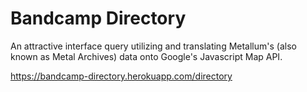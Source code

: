 # Bandcamp Directory

An attractive interface query utilizing and translating Metallum's (also known as Metal Archives) data onto Google's Javascript Map API. 


https://bandcamp-directory.herokuapp.com/directory


